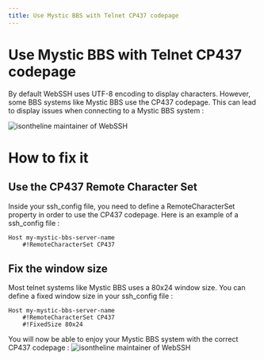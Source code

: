 ```yaml
---
title: Use Mystic BBS with Telnet CP437 codepage
---
```


# Use Mystic BBS with Telnet CP437 codepage
By default WebSSH uses UTF-8 encoding to display characters. However, some BBS systems like Mystic BBS use the CP437 codepage. This can lead to display issues when connecting to a Mystic BBS system :

![isontheline maintainer of WebSSH](/images/md-content/dogtown-bbs-venice-ca-bad-render.jpg)

# How to fix it
## Use the CP437 Remote Character Set
Inside your ssh_config file, you need to define a RemoteCharacterSet property in order to use the CP437 codepage. Here is an example of a ssh_config file :

```ssh
Host my-mystic-bbs-server-name
    #!RemoteCharacterSet CP437
```

## Fix the window size
Most telnet systems like Mystic BBS uses a 80x24 window size. You can define a fixed window size in your ssh_config file :

```ssh
Host my-mystic-bbs-server-name
    #!RemoteCharacterSet CP437
    #!FixedSize 80x24
```

You will now be able to enjoy your Mystic BBS system with the correct CP437 codepage :
![isontheline maintainer of WebSSH](/images/md-content/dogtown-bbs-venice-ca-good-render.jpg)